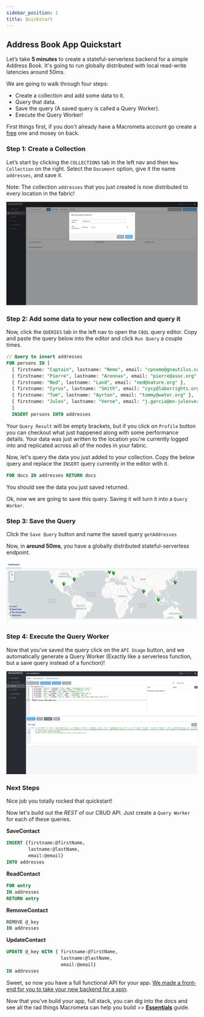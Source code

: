 ```yaml
---
sidebar_position: 1
title: Quickstart
---
```


## Address Book App Quickstart

Let’s take **5 minutes** to create a stateful-serverless backend for a simple Address Book. It's going to run globally distributed with local read-write latencies around 50ms.

We are going to walk through four steps:

- Create a collection and add some data to it.
- Query that data.
- Save the query (A saved query is called a Query Worker).
- Execute the Query Worker!

First things first, if you don't already have a Macrometa account go create a [free](https://auth.paas.macrometa.io/signup) one and mosey on back.

### Step 1: Create a Collection

Let’s start by clicking the `COLLECTIONS` tab in the left nav and then `New Collection` on the right. Select the `Document` option, give it the name `addresses`, and save it.

Note: The collection `addresses` that you just created is now distributed to every location in the fabric!

![create-collection](/img/create-doc-view.png)

### Step 2: Add some data to your new collection and query it


Now, click the `QUERIES` tab in the left nav to open the `C8QL` query editor. Copy and paste the query below into the editor and click `Run Query` a couple times. 

```sql
// Query to insert addresses
FOR persons IN [ 
  { firstname: "Captain", lastname: "Nemo", email: "cpnemo@gnautilus.com" },
  { firstname: "Pierre", lastname: "Aronnax", email: "pierre@asoc.org" },
  { firstname: "Ned", lastname: "Land", email: "ned@nature.org" },
  { firstname: "Cyrus", lastname: "Smith", email: "cycy@laborrights.org" },
  { firstname: "Tom", lastname: "Ayrton", email: "tommy@water.org" },
  { firstname: "Jules", lastname: "Verne", email: "j.garcia@en-julesverne.nantesmetropole.fr" } 
  ]
  INSERT persons INTO addresses
```

Your `Query Result` will be empty brackets, but if you click on `Profile` button you can checkout what just happened along with some performance details. Your data was just written to the location you're currently logged into and replicated across all of the nodes in your fabric.

Now, let's query the data you just added to your collection. Copy the below query and replace the `INSERT` query currently in the editor with it.

```sql
FOR docs IN addresses RETURN docs 
```

You should see the data you just saved returned.

Ok, now we are going to save this query. Saving it will turn it into a `Query Worker`.

### Step 3: Save the Query

Click the `Save Query` button and name the saved query `getAddresses`

Now, in **around 50ms**, you have a globally distributed stateful-serverless endpoint.

![dashboard](/img/dashboard.png)

### Step 4: Execute the Query Worker

Now that you've saved the query click on the `API Usage` button, and we automatically generate a Query Worker (Exactly like a serverless function, but a save query instead of a function)!

![create-query-worker](/img/query-worker.png)

### Next Steps

Nice job you totally rocked that quickstart! 

Now let's build out the _REST_ of our CRUD API. Just create a `Query Worker` for each of these queries.

**SaveContact**
```sql
INSERT {firstname:@firstName,
        lastname:@lastName,
        email:@email} 
INTO addresses
```

**ReadContact**
```sql
FOR entry 
IN addresses 
RETURN entry
```

**RemoveContact**
```sql
REMOVE @_key 
IN addresses
```

**UpdateContact**
```sql
UPDATE @_key WITH { firstname:@firstName, 
                    lastname:@lastName, 
                    email:@email} 
IN addresses
```

Sweet, so now you have a full functional API for your app. [We made a front-end for you to take your new backend for a spin](https://github.com/Macrometacorp/tutorial-addressbook-restql).

Now that you've build your app, full stack, you can dig into the docs and see all the rad things Macrometa can help you build >> **[Essentials](essentials/overview.md)** guide.